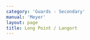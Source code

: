 ```yaml
---
category: 'Guards - Secondary'
manual: 'Meyer'
layout: page
title: Long Point / Langort
---
```


<link rel="import" href="/bower_components/polymer/polymer.html">
<link rel="import" href="shared-styles.html">

<dom-module id="{{ page.url | split:'/' | last | remove: '.html' }}-element">
  <template>
    <style include="shared-styles">
      :host {
        display: block;

        padding: 10px;
      }
    </style>

    <div class="card">

      <h1>{{ page.title }}</h1>
      <p><blockquote>Stand with your Left foot forward, hold your Weapon with outstretched arms out in front of your face, so that you stand and point forward at your opponent’s face, and thus you stand in the Guard of the Long Point</blockquote></p>
      <img class="card-image" src="/manuals/meyer/images/guards/langort-illustration.jpg">

    </div>
  </template>

  <script>
    Polymer({
      is: '{{ page.url | split:'/' | last | remove: '.html' }}-element',
    });
  </script>
</dom-module>